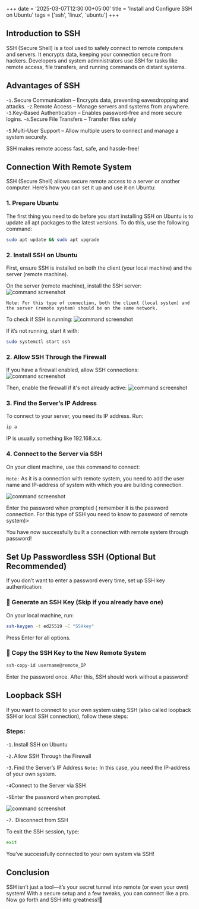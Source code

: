 +++
date = '2025-03-07T12:30:00+05:00'
title = 'Install and Configure SSH on Ubuntu'
tags = ['ssh', 'linux', 'ubuntu']
+++

## Introduction to SSH

SSH (Secure Shell) is a tool used to safely connect to remote computers and servers. It encrypts data, keeping your connection secure from hackers. Developers and system administrators use SSH for tasks like remote access, file transfers, and running commands on distant systems.

## Advantages of SSH

-`1.`Secure Communication – Encrypts data, preventing eavesdropping and attacks.
-`2`.Remote Access – Manage servers and systems from anywhere.
-`3`.Key-Based Authentication – Enables password-free and more secure logins.
-`4`.Secure File Transfers – Transfer files safely

-`5`.Multi-User Support – Allow multiple users to connect and manage a system securely.

SSH makes remote access fast, safe, and hassle-free!

## Connection With Remote System

SSH (Secure Shell) allows secure remote access to a server or another computer. Here’s how you can set it up and use it on Ubuntu:

### 1. Prepare Ubuntu

The first thing you need to do before you start installing SSH on Ubuntu is to update all apt packages to the latest versions. To do this, use the following command:

```sh
sudo apt update && sudo apt upgrade
```

### 2. Install SSH on Ubuntu

First, ensure SSH is installed on both the client (your local machine) and the server (remote machine).

On the server (remote machine), install the SSH server:
![command screenshot](/home/zenarch/colab/my-website/static/ssh/ss1.png)

`Note: For this type of connection, both the client (local system) and the server (remote system) should be on the same network.`

To check if SSH is running:
![command screenshot](/home/zenarch/colab/my-website/static/ssh/ss2.png)

If it’s not running, start it with:

```sh
sudo systemctl start ssh
```

### 2. Allow SSH Through the Firewall

If you have a firewall enabled, allow SSH connections:
![command screenshot](/home/zenarch/colab/my-website/static/ssh/ss3.png)

Then, enable the firewall if it's not already active:
![command screenshot](/home/zenarch/colab/my-website/static/ssh/ss4.png)

### 3. Find the Server’s IP Address
To connect to your server, you need its IP address. Run:

```sh
ip a
```

IP is usually something like 192.168.x.x.

### 4. Connect to the Server via SSH
On your client machine, use this command to connect:

`Note:` As it is a connection with remote system, you need to add the user name and IP-address of system with which you are building connection.

![command screenshot](/home/zenarch/colab/my-website/static/ssh/ss5.png)

Enter the password when prompted ( remember it is the password connection. For this type of SSH you need to know to password of remote system)>

You have now successfully built a connection with remote system through password!

## Set Up Passwordless SSH (Optional But Recommended)

If you don’t want to enter a password every time, set up SSH key authentication:

### 🔹 Generate an SSH Key (Skip if you already have one)

On your local machine, run:

```sh
ssh-keygen -t ed25519 -C "SSHkey"
```

Press Enter for all options.

### 🔹 Copy the SSH Key to the New Remote System

```sh
ssh-copy-id username@remote_IP
```

Enter the password once. After this, SSH should work without a password!

## Loopback SSH

If you want to connect to your own system using SSH (also called loopback SSH or local SSH connection), follow these steps:

### Steps: 

-`1.`Install SSH on Ubuntu

-`2.`Allow SSH Through the Firewall

-`3.`Find the Server’s IP Address 
`Note:` In this case, you need the IP-address of your own system.

-`4`Connect to the Server via SSH

-`5`Enter the password when prompted.

![command screenshot](/home/zenarch/colab/my-website/static/ssh/ss6.png)

-`7.` Disconnect from SSH

To exit the SSH session, type:

```sh
exit
```

You’ve successfully connected to your own system via SSH!

## Conclusion
SSH isn’t just a tool—it’s your secret tunnel into remote (or even your own) system! With a secure setup and a few tweaks, you can connect like a pro. Now go forth and SSH into greatness!🚀